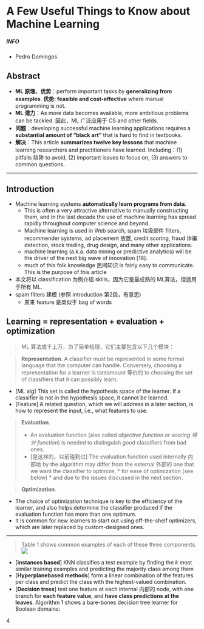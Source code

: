 # A Few Useful Things to Know about Machine Learning
##### INFO
* Pedro Domingos

## Abstract
* **ML 原理、优势**：perform important tasks by **generalizing from examples**. **优势: feasible and cost-effective** where manual programming is not.
* **ML 潜力**：As more data becomes available, more ambitious problems can be tackled. 因此，ML 广泛应用于 CS  and other fields.
* **问题**：developing successful machine learning applications requires a **substantial amount of “black art”** that is hard to find in textbooks.
* **解决**：This article **summarizes twelve key lessons** that machine learning researchers and practitioners have learned. Including：(1) pitfalls 陷阱 to avoid, (2) important issues to focus on, (3) answers to common questions.

----------

## Introduction
* Machine learning systems **automatically learn programs from data**. 
    * This is often a very attractive alternative to manually constructing them, and in the last decade the use of machine learning has spread rapidly throughout computer science and beyond.
    * Machine learning is used in Web search, spam 垃圾邮件 filters, recommender systems, ad placement 放置, credit scoring, fraud 诈骗 detection, stock trading, drug design, and many other applications. 
    * machine learning (a.k.a. data mining or predictive analytics) will be the driver of the next big wave of innovation [16].
    * much of this folk knowledge 民间知识 is fairly easy to communicate. This is the purpose of this article
* 本文将以 classification 为例介绍 skills，因为它是最成熟的 ML算法，但适用于所有 ML.
* spam filters 建模 (参照 introduction 第2段，有意思)
    * 原来 feature 是类似于 bag of words

## Learning = representation + evaluation + optimization
> ML 算法成千上万，为了简单梳理，它们主要包含以下几个模块：

> **Representation**. A classifier must be represented in some formal language that the computer can handle. Conversely, choosing a representation for a learner is tantamount 等价的 to choosing the set of classifiers that it can possibly learn. 
* [ML alg] This set is called the hypothesis space of the learner. If a classifier is not in the hypothesis space, it cannot be learned. 
* [Feature] A related question, which we will address in a later section, is how to represent the input, i.e., what features to use.
    
> **Evaluation**. 
> * An evaluation function (also called *objective function or scoring 得分 function*) is needed to distinguish good classifiers from bad ones.
> * [是这样的，以前碰到过] The evaluation function used internally 内部地 by the algorithm may differ from the external 外部的 one that we want the classifier to optimize,
    * for ease of optimization (see below) 
    * and due to the issues discussed in the next section.

> **Optimization**.
 * The choice of optimization technique is key to the efficiency of the learner, and also helps determine the classifier produced if the evaluation function has more than one optimum. 
 * It is common for new learners to start out using off-the-shelf optimizers, which are later replaced by custom-designed ones.
    
--------  
> Table 1 shows common examples of each of these three components. 
![](http://api.ning.com/files/MOC7BqAcxPuQS9W2NCsCd*jZz7jTP39e9bqmOSqFihVTYgAlO4ZO0y1pQVvzW*bCauKaHkeFopxC0mdApwZzBVeyGHfEqB0x/Figure1_ML_Components.png)
- [**instances based**] KNN classifies a test example by finding the $k$ most similar training examples and predicting the majority class among them
- [**Hyperplanebased methods**] form a linear combination of the features per
class and predict the class with the highest-valued combination.
- [**Decision trees**] test one feature at each internal 内部的 node, with one branch for **each feature value**, and **have class predictions at the leaves**. Algorithm 1 shows a bare-bones decision tree learner for Boolean domains:


    
 
 


















4













































































































































































































































































































































































































































































































































































































































































































































































































































































































































































































































































































































































































